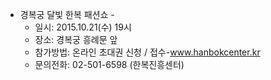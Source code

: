 - 경복궁 달빛 한복 패션쇼 -
  - 일시: 2015.10.21(수) 19시
  - 장소: 경복궁 흥례문 앞
  - 참가방법: 온라인 초대권 신청 / 접수-www.hanbokcenter.kr
  - 문의전화: 02-501-6598 (한복진흥센터)